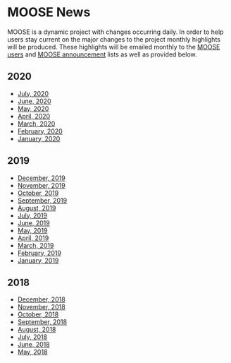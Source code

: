 # MOOSE News

MOOSE is a dynamic project with changes occurring daily. In order to help users stay current on the
major changes to the project monthly highlights will be produced. These highlights will be emailed
monthly to the [MOOSE users](contact_us.md) and [MOOSE announcement](contact_us.md) lists as well as
provided below.

## 2020

- [July, 2020](2020_07.md)
- [June, 2020](2020_06.md)
- [May, 2020](2020_05.md)
- [April, 2020](2020_04.md)
- [March, 2020](2020_03.md)
- [February, 2020](2020_02.md)
- [January, 2020](2020_01.md)

## 2019

- [December, 2019](2019_12.md)
- [November, 2019](2019_11.md)
- [October, 2019](2019_10.md)
- [September, 2019](2019_09.md)
- [August, 2019](2019_08.md)
- [July, 2019](2019_07.md)
- [June, 2019](2019_06.md)
- [May, 2019](2019_05.md)
- [April, 2019](2019_04.md)
- [March, 2019](2019_03.md)
- [February, 2019](2019_02.md)
- [January, 2019](2019_01.md)

## 2018

- [December, 2018](2018_12.md)
- [November, 2018](2018_11.md)
- [October, 2018](2018_10.md)
- [September, 2018](2018_09.md)
- [August, 2018](2018_08.md)
- [July, 2018](2018_07.md)
- [June, 2018](2018_06.md)
- [May, 2018](2018_05.md)
